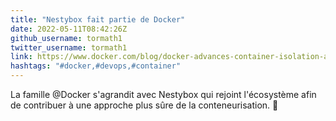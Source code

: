 ```yaml
---
title: "Nestybox fait partie de Docker"
date: 2022-05-11T08:42:26Z
github_username: tormath1
twitter_username: tormath1
link: https://www.docker.com/blog/docker-advances-container-isolation-and-workloads-with-acquisition-of-nestybox/
hashtags: "#docker,#devops,#container"
---
```

La famille @Docker s'agrandit avec Nestybox qui rejoint l'écosystème afin de contribuer à une approche plus sûre de la conteneurisation. 🎉

